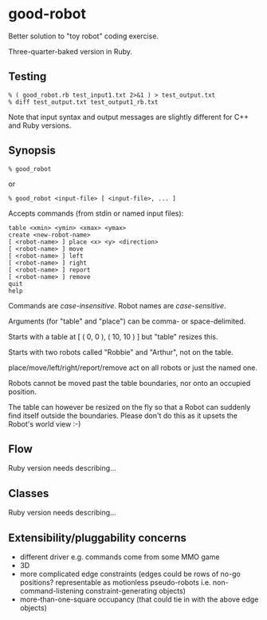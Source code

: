 good-robot
==========

Better solution to "toy robot" coding exercise.

Three-quarter-baked version in Ruby.

Testing
-------

    % ( good_robot.rb test_input1.txt 2>&1 ) > test_output.txt
    % diff test_output.txt test_output1_rb.txt

Note that input syntax and output messages are slightly different for C++ and Ruby versions.

Synopsis
--------

    % good_robot

or

    % good_robot <input-file> [ <input-file>, ... ]

Accepts commands (from stdin or named input files):

    table <xmin> <ymin> <xmax> <ymax>
    create <new-robot-name>
    [ <robot-name> ] place <x> <y> <direction>
    [ <robot-name> ] move
    [ <robot-name> ] left
    [ <robot-name> ] right
    [ <robot-name> ] report
    [ <robot-name> ] remove
    quit
    help

Commands are *case-insensitive*. Robot names are *case-sensitive*.

Arguments (for "table" and "place") can be comma- or space-delimited.

Starts with a table at [ ( 0, 0 ), ( 10, 10 ) ] but "table" resizes this.

Starts with two robots called "Robbie" and "Arthur", not on the table.

place/move/left/right/report/remove act on all robots or just the named one.

Robots cannot be moved past the table boundaries, nor onto an occupied position.

The table can however be resized on the fly so that a Robot can suddenly find
itself outside the boundaries. Please don't do this as it upsets the
Robot's world view :-)

Flow
----

Ruby version needs describing...

Classes
-------

Ruby version needs describing...

Extensibility/pluggability concerns
-----------------------------------
- different driver e.g. commands come from some MMO game
- 3D
- more complicated edge constraints (edges could be rows of no-go positions? representable as motionless pseudo-robots i.e. non-command-listening constraint-generating objects)
- more-than-one-square occupancy (that could tie in with the above edge objects)
